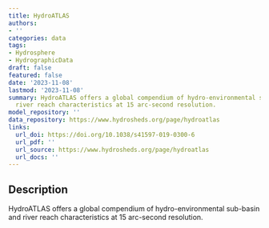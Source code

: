 ```yaml
---
title: HydroATLAS
authors:
- ''
categories: data
tags:
- Hydrosphere
- HydrographicData
draft: false
featured: false
date: '2023-11-08'
lastmod: '2023-11-08'
summary: HydroATLAS offers a global compendium of hydro-environmental sub-basin and
  river reach characteristics at 15 arc-second resolution.
model_repository: ''
data_repository: https://www.hydrosheds.org/page/hydroatlas
links:
  url_doi: https://doi.org/10.1038/s41597-019-0300-6
  url_pdf: ''
  url_source: https://www.hydrosheds.org/page/hydroatlas
  url_docs: ''
---
```


## Description

HydroATLAS offers a global compendium of hydro-environmental sub-basin and river reach characteristics at 15 arc-second resolution.

